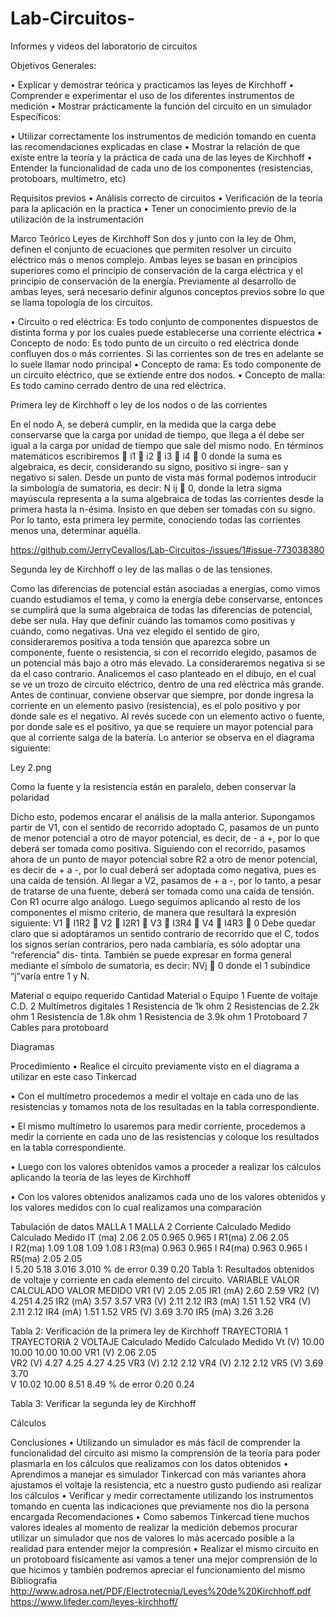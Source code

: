 # Lab-Circuitos-
Informes y videos del laboratorio de circuitos

Objetivos
Generales: 

•	Explicar y demostrar teórica y practicamos las leyes de Kirchhoff
•	Comprender e experimentar el uso de los diferentes instrumentos de medición 
•	Mostrar prácticamente la función del circuito en un simulador 
Específicos:

•	Utilizar correctamente los instrumentos de medición tomando en cuenta las recomendaciones explicadas en clase 
•	Mostrar la relación de que existe entre la teoría y la práctica de cada una de las leyes de Kirchhoff 
•	Entender la funcionalidad de cada uno de los componentes (resistencias, protoboars, multímetro, etc)

Requisitos previos
•	Análisis correcto de circuitos 
•	Verificación de la teoría para la aplicación en la practica 
•	Tener un conocimiento previo de la utilización de la instrumentación 

Marco Teórico 
Leyes de Kirchhoff
Son dos y junto con la ley de Ohm, definen el conjunto de ecuaciones que permiten resolver un circuito eléctrico más o menos complejo. Ambas leyes se basan en principios superiores como el principio de conservación de la carga eléctrica y el principio de conservación de la energía. Previamente al desarrollo de ambas leyes, será necesario definir algunos conceptos previos sobre lo que se llama topología de los circuitos.

•	Circuito o red eléctrica: Es todo conjunto de componentes dispuestos de distinta forma y por los cuales puede establecerse una corriente eléctrica
•	Concepto de nodo: Es todo punto de un circuito o red eléctrica donde confluyen dos o más corrientes. Si las corrientes son de tres en adelante se lo suele llamar nodo principal
•	Concepto de rama: Es todo componente de un circuito eléctrico, que se extiende entre dos nodos.
•	Concepto de malla: Es todo camino cerrado dentro de una red eléctrica.

Primera ley de Kirchhoff o ley de los nodos o de las corrientes

En el nodo A, se deberá cumplir, en la medida que la carga debe conservarse que la carga por unidad de tiempo, que llega a él debe ser igual a la carga por unidad de tiempo que sale del mismo nodo. En términos matemáticos escribiremos  i1  i2  i3  i4  0 donde la suma es algebraica, es decir, considerando su signo, positivo si ingre- san y negativo si salen. Desde un punto de vista más formal podemos introducir la simbología de sumatoria, es 
decir:	N ij  0, donde la letra sigma mayúscula representa a la suma algebraica de todas las corrientes desde la primera hasta la n-ésima. Insisto en que deben ser tomadas con su signo. Por lo tanto, esta primera ley permite, conociendo todas las corrientes menos una, determinar aquélla.

https://github.com/JerryCevallos/Lab-Circuitos-/issues/1#issue-773038380

Segunda ley de Kirchhoff o ley de las mallas o de las tensiones.
 
Como las diferencias de potencial están asociadas a energías, como vimos cuando estudiamos el tema, y como la energía debe conservarse, entonces se cumplirá que la suma algebraica de todas las diferencias de potencial, debe ser nula. Hay que definir cuándo las tomamos como positivas y cuándo, como negativas.
Una vez elegido el sentido de giro, consideraremos positiva a toda tensión que aparezca sobre un componente, fuente o resistencia, si con el recorrido elegido, pasamos de un potencial más bajo a otro más elevado. La consideraremos negativa si se da el caso contrario.
Analicemos el caso planteado en el dibujo, en el cual se ve un trozo de circuito eléctrico, dentro de una red eléctrica más grande. Antes de continuar, conviene observar que siempre, por donde ingresa la corriente en un elemento pasivo (resistencia), es el polo positivo y por donde sale es el negativo. Al revés sucede con un elemento activo o fuente, por donde sale es el positivo, ya que se requiere un mayor potencial para que al corriente salga de la batería. Lo anterior se observa en el diagrama siguiente:

Ley 2.png

Como la fuente y la resistencia están en paralelo, deben conservar la polaridad


Dicho esto, podemos encarar el análisis de la malla anterior.
Supongamos partir de V1, con el sentido de recorrido adoptado C, pasamos de un punto de menor potencial a otro de mayor potencial, es decir, de - a +, por lo que deberá ser tomada como positiva. Siguiendo con el recorrido, pasamos ahora de un punto de mayor potencial sobre R2 a otro de menor potencial, es decir de + a -, por lo cual deberá ser adoptada como 
negativa, pues es una caída de tensión. Al llegar a V2, pasamos de + a -, por lo tanto, a pesar de tratarse de una fuente, deberá ser tomada como una caída de tensión. Con R1 ocurre algo análogo. Luego seguimos aplicando al resto de los componentes el mismo criterio, de manera que resultará la expresión siguiente: V1  I1R2  V2  I2R1  V3  I3R4  V4  I4R3  0 Debe quedar claro que si adoptáramos un sentido contrario de recorrido que el C, todos los signos serían contrarios, pero nada cambiaría, es sólo adoptar una “referencia” dis- tinta.
También se puede expresar en forma general mediante el símbolo de sumatoria, es decir:	         NVj  0 donde el
1
subíndice “j”varía entre 1 y N.

Material o equipo requerido 
Cantidad	Material o Equipo
1	Fuente de voltaje C.D.
2	Multímetros digitales
1	Resistencia de 1k ohm
2	Resistencias de 2.2k ohm
1	Resistencia de 1.8k ohm
1	Resistencia de 3.9k ohm
1	Protoboard
7	Cables para protoboard

Diagramas
 
Procedimiento 
•	Realice el circuito previamente visto en el diagrama a utilizar en este caso Tinkercad 

•	Con el multímetro procedemos a medir el voltaje en cada uno de las resistencias y tomamos nota de los resultadas en la tabla correspondiente.


•	El mismo multímetro lo usaremos para medir corriente, procedemos a medir la corriente en cada uno de las resistencias y coloque los resultados en la tabla correspondiente.

•	Luego con los valores obtenidos vamos a proceder a realizar los cálculos aplicando la teoría de las leyes de Kirchhoff


•	Con los valores obtenidos analizamos cada uno de los valores obtenidos y los valores medidos con lo cual realizamos una comparación 

Tabulación de datos
	MALLA 1	MALLA 2
Corriente	Calculado	Medido	Calculado	Medido
IT (ma)	2.06	2.05	0.965	0.965
I R1(ma)	2.06	2.05		
I R2(ma)	1.09	1.08	1.09	1.08
I R3(ma)			0.963	0.965
I R4(ma)			0.963	0.965
I R5(ma)	2.05	2.05		
I	5.20	5.18	3.016	3.010
% de error	0.39	0.20
Tabla 1: Resultados obtenidos de voltaje y corriente en cada elemento del circuito.
VARIABLE	VALOR CALCULADO	VALOR MEDIDO
VR1 (V)	2.05	2.05
IR1 (mA)	2.60	2.59
VR2 (V)	4.251	4.25
IR2 (mA)	3.57	3.57
VR3 (V)	2.11	2.12
IR3 (mA)	1.51	1.52
VR4 (V)	2.11	2.12
IR4 (mA)	1.51	1.52
VR5 (V)	3.69	3.70
IR5 (mA)	3.26	3.26

Tabla 2: Verificación de la primera ley de Kirchhoff
	TRAYECTORIA 1	TRAYECTORIA 2
VOLTAJE	Calculado	Medido	Calculado	Medido
Vt (V)	10.00	10.00	10.00	10.00
VR1 (V)	2.06	2.05		
VR2 (V)	4.27	4.25	4.27	4.25
VR3 (V)			2.12	2.12
VR4 (V)			2.12	2.12
VR5 (V)	3.69	3.70		
V	10.02	10.00	8.51	8.49
% de error	0.20	0.24


Tabla 3: Verificar la segunda ley de Kirchhoff

Cálculos

Conclusiones
•	Utilizando un simulador es más fácil de comprender la funcionalidad del circuito asi mismo la comprensión de la teoría para poder plasmarla en los cálculos que realizamos con los datos obtenidos
•	Aprendimos a manejar es simulador Tinkercad con más variantes ahora ajustamos el voltaje la resistencia, etc a nuestro gusto pudiendo asi realizar los cálculos
•	Verificar y medir correctamente utilizando los instrumentos tomando en cuenta las indicaciones que previamente nos dio la persona encargada 
Recomendaciones 
•	Como sabemos Tinkercad tiene muchos valores ideales al momento de realizar la medición debemos procurar utilizar un simulador que nos de valores lo más acercado posible a la realidad para entender mejor la compresión 
•	Realizar el mismo circuito en un protoboard físicamente asi vamos a tener una mejor comprensión de lo que hicimos y también podremos apreciar el funcionamiento del mismo
Bibliografia 
http://www.adrosa.net/PDF/Electrotecnia/Leyes%20de%20Kirchhoff.pdf
https://www.lifeder.com/leyes-kirchhoff/

